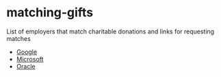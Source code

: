 # matching-gifts
List of employers that match charitable donations and links for requesting matches

* [Google](https://google.benevity.org/user/login)
* [Microsoft](https://microsoft.benevity.org/user/login)
* [Oracle](https://oracle.benevity.org/user/login)
